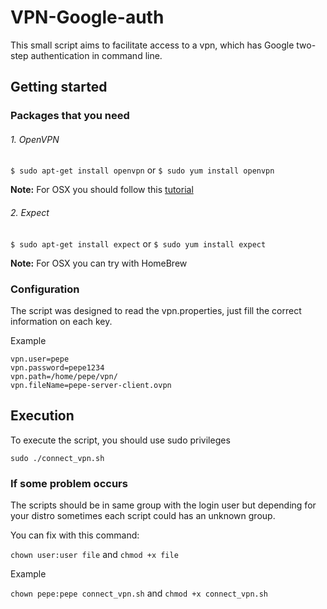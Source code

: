 # VPN-Google-auth

This small script aims to facilitate access to a vpn, which has Google two-step authentication in command line.

## Getting started

### Packages that you need

###### *1. OpenVPN*
`$ sudo apt-get install openvpn` or  `$ sudo yum install openvpn`

**Note:** For OSX you should follow this [tutorial](https://my.hostvpn.com/knowledgebase/29/OpenVPN-on-Mac-OS-X-via-Homebrew-CLI.html "tutorial")

###### *2. Expect*
`$ sudo apt-get install expect` or  `$ sudo yum install expect`

**Note:** For OSX you can try with HomeBrew

### Configuration

The script was designed to read the vpn.properties, just fill the correct information on each key.

Example

```
vpn.user=pepe
vpn.password=pepe1234
vpn.path=/home/pepe/vpn/
vpn.fileName=pepe-server-client.ovpn
```

## Execution

To execute the script, you should use sudo privileges

`sudo ./connect_vpn.sh`

### If some problem occurs

The scripts should be in same group with the login user but depending for your distro sometimes each script could has an unknown group.

You can fix with this command:

`chown user:user file` and `chmod +x file`

Example

`chown pepe:pepe connect_vpn.sh` and  `chmod +x connect_vpn.sh`
